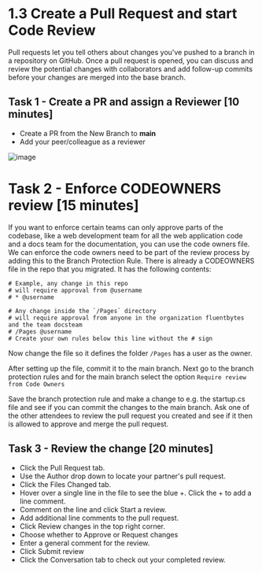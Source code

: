 # 1.3 Create a Pull Request and start Code Review 

Pull requests let you tell others about changes you've pushed to a branch in a repository on GitHub. Once a pull request is opened, you can discuss and review the potential changes with collaborators and add follow-up commits before your changes are merged into the base branch.

## Task 1 - Create a PR and assign a Reviewer [10 minutes]

- Create a PR from the New Branch to **main**
- Add your peer/colleague as a reviewer

![image](https://user-images.githubusercontent.com/67369513/160525944-d1fdb6c2-a8a1-4ec5-8310-3c8ae00012e2.png)

# Task 2 - Enforce CODEOWNERS review [15 minutes]

If you want to enforce certain teams can only approve parts of the codebase, like a web development team for all the web application code and a docs team for the documentation, you can use the code owners file. We can enforce the code owners need to be part of the review process by adding this to the Branch Protection Rule.
There is already a CODEOWNERS file in the repo that you migrated. It has the following contents:

```
# Example, any change in this repo 
# will require approval from @username
# * @username

# Any change inside the `/Pages` directory
# will require approval from anyone in the organization fluentbytes and the team docsteam
# /Pages @username
# Create your own rules below this line without the # sign
```
Now change the file so it defines the folder `/Pages` has a user as the owner. 

After setting up the file, commit it to the main branch.
Next go to the branch protection rules and for the main branch select the option `Require review from Code Owners`

Save the branch protection rule and make a change to e.g. the startup.cs file and see if you can commit the changes to the main branch. Ask one of the other attendees to review the pull request you created and see if it then is allowed to approve and merge the pull request. 


## Task 3 - Review the change [20 minutes]

- Click the Pull Request tab. 
- Use the Author drop down to locate your partner's pull request.
- Click the Files Changed tab.
- Hover over a single line in the file to see the blue +. Click the + to add a line comment.
- Comment on the line and click Start a review.
- Add additional line comments to the pull request.
- Click Review changes in the top right corner.
- Choose whether to Approve or Request changes
- Enter a general comment for the review.
- Click Submit review
- Click the Conversation tab to check out your completed review.
